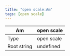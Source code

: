 ```yaml
---
title: "open scale:Am"
tags: [open scale]
---
```


|Am|open scale|
|---|---|
|Type|open scale|
|Root string|undefined|

